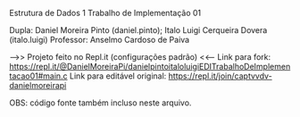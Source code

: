 Estrutura de Dados 1
Trabalho de Implementação 01

Dupla: Daniel Moreira Pinto (daniel.pinto); Italo Luigi Cerqueira Dovera (italo.luigi)
Professor: Anselmo Cardoso de Paiva

-->> Projeto feito no Repl.it (configurações padrão) <<--
Link para fork: https://repl.it/@DanielMoreiraPi/danielpintoitaloluigiEDITrabalhoDeImplementacao01#main.c
Link para editável original: https://repl.it/join/captvvdv-danielmoreirapi

OBS: código fonte também incluso neste arquivo.
